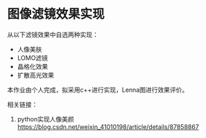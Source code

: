 # 图像滤镜效果实现

从以下滤镜效果中自选两种实现：
- 人像美肤
- LOMO滤镜
- 晶格化效果
- 扩散高光效果

本作业由个人完成，拟采用c++进行实现，Lenna图进行效果评价。

相关链接：
1. python实现人像美颜 https://blog.csdn.net/weixin_41010198/article/details/87858867